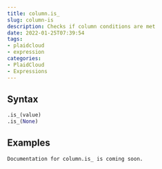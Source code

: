 ```yaml
---
title: column.is_
slug: column-is
description: Checks if column conditions are met
date: 2022-01-25T07:39:54
tags:
- plaidcloud
- expression
categories:
- PlaidCloud
- Expressions
---
```



## Syntax



```python
.is_(value)
.is_(None)
```


## Examples

```
Documentation for column.is_ is coming soon.
```
